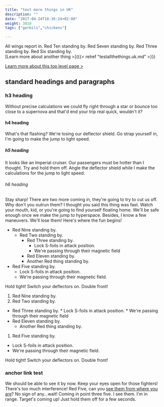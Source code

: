 ```yaml
---
title: "test more things in UK"
description: ""
date: "2017-04-24T18:36:24+02:00"
weight: 3010
tags: ["gerbils","chickens"]

---
```


All wings report in. Red Ten standing by. Red Seven standing by. Red Three standing by. Red Six standing by.  
[Learn more about another thing &gt;]({{< relref "testallthethings.uk.md" >}})

[Learn more about this top level page &gt;](/test1)
<!--more-->

## standard headings and paragraphs

### h3 heading

Without precise calculations we could fly right through a star or bounce too close to a supernova and that'd end your trip real quick, wouldn't it?

#### h4 heading

What's that flashing? We're losing our deflector shield. Go strap yourself in, I'm going to make the jump to light speed.

##### h5 heading

It looks like an Imperial cruiser. Our passengers must be hotter than I thought. Try and hold them off. Angle the deflector shield while I make the calculations for the jump to light speed.

###### h6 heading

Stay sharp! There are two more coming in, they're going to try to cut us off. Why don't you outrun them? I thought you said this thing was fast. Watch your mouth, kid, or you're going to find yourself floating home. We'll be safe enough once we make the jump to hyperspace. Besides, I know a few maneuvers. We'll lose them! Here's where the fun begins!



* Red Nine standing by.
  * Red Two standing by.
      * Red Three standing by.
          * Lock S-foils in attack position.
          * We're passing through their magnetic field
      * Red Eleven standing by.
      * Another Red thing standing by.
* Red Five standing by.
  * Lock S-foils in attack position.
  * We're passing through their magnetic field.

Hold tight! Switch your deflectors on. Double front!

1. Red Nine standing by.
1.  Red Two standing by.
  * Red Three standing by.
        * Lock S-foils in attack position.
        * We're passing through their magnetic field
  * Red Eleven standing by.
      * Another Red thing standing by.
1. Red Five standing by.
  * Lock S-foils in attack position.
  * We're passing through their magnetic field.

Hold tight! Switch your deflectors on. Double front!

### anchor link test

We should be able to see it by now. Keep your eyes open for those fighters! There's too much interference! Red Five, can you [see them from where you are](#standard-headings-and-paragraphs)? No sign of any...wait! Coming in point three five. I see them. I'm in range. Target's coming up! Just hold them off for a few seconds.
